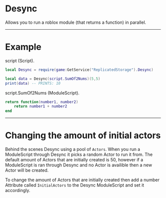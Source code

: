# Desync

Allows you to run a roblox module (that returns a function) in parallel.

- - -

# Example
script (Script).
```lua
local Desync = require(game:GetService("ReplicatedStorage").Desync)

local data = Desync(script.SumOf2Nums)(5,5)
print(data) -- PRINTS: 10
```

script.SumOf2Nums (ModuleScript).
```lua
return function(number1, number2)
    return number1 + number2
end
```

- - - 

# Changing the amount of initial actors
Behind the scenes Desync using a pool of `Actors`. When you run a ModuleScript through Desync it picks a random Actor to run it from. The default amount of Actors that are initially created is 50, however if a ModuleScript is ran through Desync and no Actor is availible then a new Actor will be created.

To change the amount of Actors that are initially created then add a number Attribute called `InitialActors` to the Desync ModuleScript and set it accordingly.
